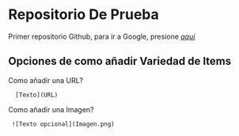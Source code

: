 # Repositorio De Prueba
Primer repositorio Github, para ir a Google, presione [*aquí*](https://www.google.com)

## Opciones de como añadir Variedad de Items
Como añadir una URL?
```
  [Texto](URL)
```



Como añadir una Imagen?
```
 ![Texto opcional](Imagen.png)
```
